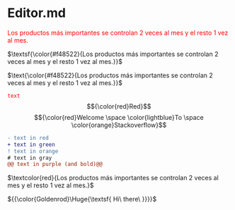 # Editor.md
<span style="color:red">Los productos más importantes se controlan 2 veces al mes y el resto 1 vez al mes.</span>

$\textsf{\color{#f48522}{Los productos más importantes se controlan 2 veces al mes y el resto 1 vez al mes.}}$

$\text{\color{#f48522}{Los productos más importantes se controlan 2 veces al mes y el resto 1 vez al mes.}}$

<code style="color : red">text</code>
$${\color{red}Red}$$
$${\color{red}Welcome \space \color{lightblue}To \space \color{orange}Stackoverflow}$$

```diff
- text in red
+ text in green
! text in orange
# text in gray
@@ text in purple (and bold)@@
```


$\textcolor{red}{Los productos más importantes se controlan 2 veces al mes y el resto 1 vez al mes.}$

${{\color{Goldenrod}\Huge{\textsf{  Hi\ there\ \}}}}\$
